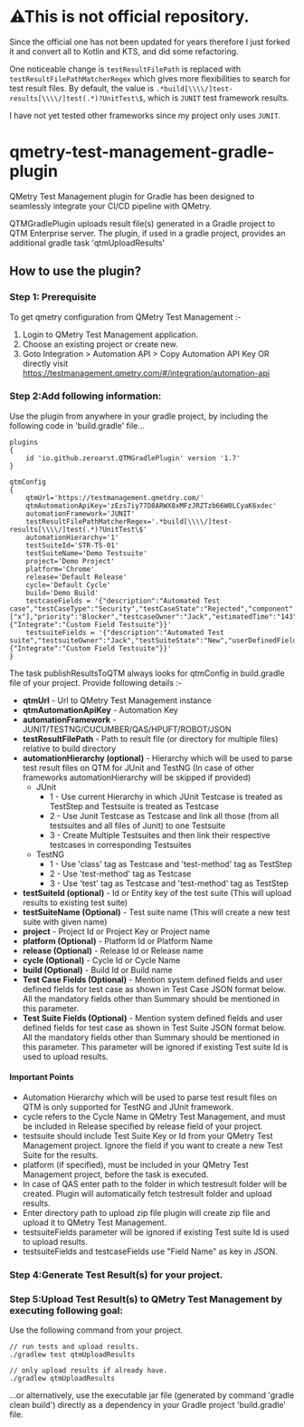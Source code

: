 # ⚠This is not official repository.

Since the official one has not been updated for years therefore I just forked it and convert all to Kotlin and KTS, and
did some refactoring.

One noticeable change is `testResultFilePath` is replaced with `testResultFilePathMatcherRegex` which gives more
flexibilities to search for test result files. By default, the value
is `.*build[\\\\/]test-results[\\\\/]test(.*)?UnitTest\$`, which is `JUNIT` test framework results.

I have not yet tested other frameworks since my project only uses `JUNIT`.

# qmetry-test-management-gradle-plugin

QMetry Test Management plugin for Gradle has been designed to seamlessly integrate your CI/CD pipeline with QMetry.

QTMGradlePlugin uploads result file(s) generated in a Gradle project to QTM Enterprise server. The plugin, if used in a
gradle project, provides an additional gradle task 'qtmUploadResults'

## How to use the plugin?

### Step 1: Prerequisite

To get qmetry configuration from QMetry Test Management :-

1) Login to QMetry Test Management application.
2) Choose an existing project or create new.
3) Goto Integration > Automation API > Copy Automation API Key
   OR directly visit https://testmanagement.qmetry.com/#/integration/automation-api

### Step 2:Add following information:

Use the plugin from anywhere in your gradle project, by including the following code in 'build.gradle' file...

```
plugins
{
    id 'io.github.zeroarst.QTMGradlePlugin' version '1.7'
}

qtmConfig
{
	qtmUrl='https://testmanagement.qmetdry.com/'
	qtmAutomationApiKey='zEzs7iy77D8ARWX8xMFzJRZTzb66W0LCyaK6xdec'
	automationFramework='JUNIT'
	testResultFilePathMatcherRegex='.*build[\\\\/]test-results[\\\\/]test(.*)?UnitTest\$'
	automationHierarchy='1'
	testSuiteId='STR-TS-01'
	testSuiteName='Demo Testsuite'
	project='Demo Project'
	platform='Chrome'
	release='Default Release'
	cycle='Default Cycle'
	build='Demo Build'
	testcaseFields = '{"description":"Automated Test case","testCaseType":"Security","testCaseState":"Rejected","component":["x"],"priority":"Blocker","testcaseOwner":"Jack","estimatedTime":"143","userDefinedFields":{"Integrate":"Custom Field Testsuite"}}'
	testsuiteFields = '{"description":"Automated Test suite","testsuiteOwner":"Jack","testSuiteState":"New","userDefinedFields":{"Integrate":"Custom Field Testsuite"}}'
}
```

The task publishResultsToQTM always looks for qtmConfig in build.gradle file of your project. Provide following
details :-

* **qtmUrl** - Url to QMetry Test Management instance
* **qtmAutomationApiKey** - Automation Key
* **automationFramework** - JUNIT/TESTNG/CUCUMBER/QAS/HPUFT/ROBOT/JSON
* **testResultFilePath** - Path to result file (or directory for multiple files) relative to build directory
* **automationHierarchy (optional)** - Hierarchy which will be used to parse test result files on QTM for JUnit and
  TestNG (In case of other frameworks automationHierarchy will be skipped if provided)
    * JUnit
        * 1 - Use current Hierarchy in which JUnit Testcase is treated as TestStep and Testsuite is treated as Testcase
        * 2 - Use Junit Testcase as Testcase and link all those (from all testsuites and all files of Junit) to one
          Testsuite
        * 3 - Create Multiple Testsuites and then link their respective testcases in corresponding Testsuites
    * TestNG
        * 1 - Use 'class' tag as Testcase and 'test-method' tag as TestStep
        * 2 - Use 'test-method' tag as Testcase
        * 3 - Use 'test' tag as Testcase and 'test-method' tag as TestStep
* **testSuiteId (optional)** - Id or Entity key of the test suite (This will upload results to existing test suite)
* **testSuiteName (Optional)** - Test suite name (This will create a new test suite with given name)
* **project** - Project Id or Project Key or Project name
* **platform (Optional)** - Platform Id or Platform Name
* **release (Optional)** - Release Id or Release name
* **cycle (Optional)** - Cycle Id or Cycle Name
* **build (Optional)** - Build Id or Build name
* **Test Case Fields (Optional)** - Mention system defined fields and user defined fields for test case as shown in Test
  Case JSON format below. All the mandatory fields other than Summary should be mentioned in this parameter.
* **Test Suite Fields (Optional)** - Mention system defined fields and user defined fields for test case as shown in
  Test Suite JSON format below. All the mandatory fields other than Summary should be mentioned in this parameter. This
  parameter will be ignored if existing Test suite Id is used to upload results.

#### Important Points

* Automation Hierarchy which will be used to parse test result files on QTM is only supported for TestNG and JUnit
  framework.
* cycle refers to the Cycle Name in QMetry Test Management, and must be included in Release specified by release field
  of your project.
* testsuite should include Test Suite Key or Id from your QMetry Test Management project. Ignore the field if you want
  to create a new Test Suite for the results.
* platform (if specified), must be included in your QMetry Test Management project, before the task is executed.
* In case of QAS enter path to the folder in which testresult folder will be created. Plugin will automatically fetch
  testresult folder and upload results.
* Enter directory path to upload zip file plugin will create zip file and upload it to QMetry Test Management.
* testsuiteFields parameter will be ignored if existing Test suite Id is used to upload results.
* testsuiteFields and testcaseFields use "Field Name" as key in JSON.

### Step 4:Generate Test Result(s) for your project.

### Step 5:Upload Test Result(s) to QMetry Test Management by executing following goal:

Use the following command from your project.

```
// run tests and upload results.
./gradlew test qtmUploadResults

// only upload results if already have.
./gradlew qtmUploadResults
```

...or alternatively, use the executable jar file (generated by command 'gradle clean build') directly as a dependency in
your Gradle project 'build.gradle' file.